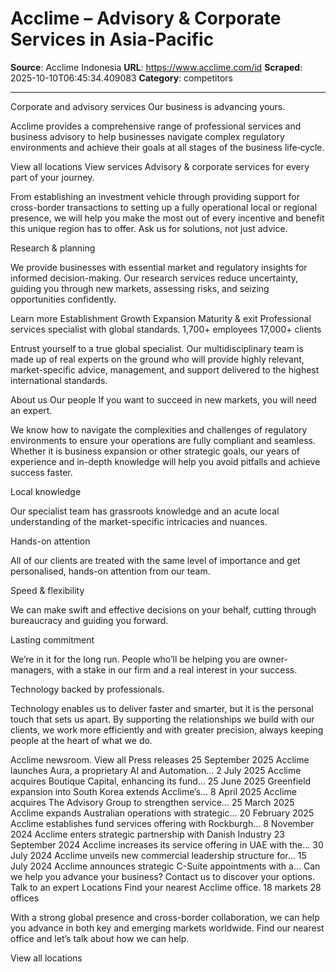# Acclime – Advisory & Corporate Services in Asia-Pacific

**Source**: Acclime Indonesia
**URL**: https://www.acclime.com/id
**Scraped**: 2025-10-10T06:45:34.409083
**Category**: competitors

---

Corporate and advisory services
Our business is advancing yours.

Acclime provides a comprehensive range of professional services and business advisory to help businesses navigate complex regulatory environments and achieve their goals at all stages of the business life‑cycle.

View all locations
View services
Advisory & corporate services for every part of your journey.

From establishing an investment vehicle through providing support for cross-border transactions to setting up a fully operational local or regional presence, we will help you make the most out of every incentive and benefit this unique region has to offer. Ask us for solutions, not just advice.

 Research & planning

We provide businesses with essential market and regulatory insights for informed decision-making. Our research services reduce uncertainty, guiding you through new markets, assessing risks, and seizing opportunities confidently.

Learn more
 Establishment
 Growth
 Expansion
 Maturity & exit
Professional services specialist with global standards.
1,700+ employees
17,000+ clients

Entrust yourself to a true global specialist. Our multidisciplinary team is made up of real experts on the ground who will provide highly relevant, market-specific advice, management, and support delivered to the highest international standards.

About us
Our people
If you want to succeed in new markets, you will need an expert.

We know how to navigate the complexities and challenges of regulatory environments to ensure your operations are fully compliant and seamless. Whether it is business expansion or other strategic goals, our years of experience and in-depth knowledge will help you avoid pitfalls and achieve success faster.

Local knowledge

Our specialist team has grassroots knowledge and an acute local understanding of the market-specific intricacies and nuances.

Hands-on attention

All of our clients are treated with the same level of importance and get personalised, hands-on attention from our team.

Speed & flexibility

We can make swift and effective decisions on your behalf, cutting through bureaucracy and guiding you forward.

Lasting commitment

We’re in it for the long run. People who’ll be helping you are owner-managers, with a stake in our firm and a real interest in your success.

Technology backed by professionals.

Technology enables us to deliver faster and smarter, but it is the personal touch that sets us apart. By supporting the relationships we build with our clients, we work more efficiently and with greater precision, always keeping people at the heart of what we do.

Acclime newsroom.
View all Press releases
25 September 2025
Acclime launches Aura, a proprietary AI and Automation…
2 July 2025
Acclime acquires Boutique Capital, enhancing its fund…
25 June 2025
Greenfield expansion into South Korea extends Acclime’s…
8 April 2025
Acclime acquires The Advisory Group to strengthen service…
25 March 2025
Acclime expands Australian operations with strategic…
20 February 2025
Acclime establishes fund services offering with Rockburgh…
8 November 2024
Acclime enters strategic partnership with Danish Industry
23 September 2024
Acclime increases its service offering in UAE with the…
30 July 2024
Acclime unveils new commercial leadership structure for…
15 July 2024
Acclime announces strategic C-Suite appointments with a…
Can we help you advance your business?
Contact us to discover your options.
Talk to an expert
Locations
Find your nearest Acclime office.
18 markets
28 offices

With a strong global presence and cross-border collaboration, we can help you advance in both key and emerging markets worldwide. Find our nearest office and let’s talk about how we can help.

View all locations

